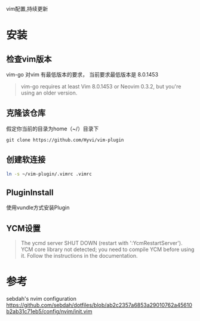 vim配置,持续更新


# 安装

## 检查vim版本
vim-go 对vim 有最低版本的要求， 当前要求最低版本是 8.0.1453 
> vim-go requires at least Vim 8.0.1453 or Neovim 0.3.2, but you're using an older version.  

## 克隆该仓库
假定你当前的目录为home（~/）目录下

```
git clone https://github.com/Hyvi/vim-plugin
```

## 创建软连接
``` bash 
ln -s ~/vim-plugin/.vimrc .vimrc
```

## PluginInstall 
使用vundle方式安装Plugin 

## YCM设置 
> The ycmd server SHUT DOWN (restart with ':YcmRestartServer'). YCM core library not detected; you need to compile YCM before using it. Follow the instructions in the documentation.


# 参考

sebdah's nvim configuration  
https://github.com/sebdah/dotfiles/blob/ab2c2357a6853a29010762a45610b2ab31c71eb5/config/nvim/init.vim  

